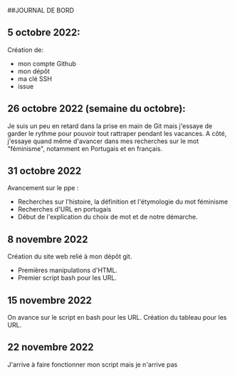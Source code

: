 ##JOURNAL DE BORD  

## 5 octobre 2022:  
Création de:  
- mon compte Github  
- mon dépôt  
- ma clé SSH  
- issue  

## 26 octobre 2022 (semaine du octobre):  
Je suis un peu en retard dans la prise en main de Git mais j'essaye de garder le rythme pour pouvoir tout rattraper pendant les vacances. 
A côté, j'essaye quand même d'avancer dans mes recherches sur le mot "féminisme", notamment en Portugais et en français. 

## 31 octobre 2022 
Avancement sur le ppe : 
- Recherches sur l'histoire, la définition et l'étymologie du mot féminisme 
- Recherches d'URL en portugais 
- Début de l'explication du choix de mot et de notre démarche. 

## 8 novembre 2022
Création du site web relié à mon dépôt git. 
- Premières manipulations d'HTML. 
- Premier script bash pour les URL.

## 15 novembre 2022
On avance sur le script en bash pour les URL. 
Création du tableau pour les URL. 

## 22 novembre 2022 
J'arrive à faire fonctionner mon script mais je n'arrive pas 
